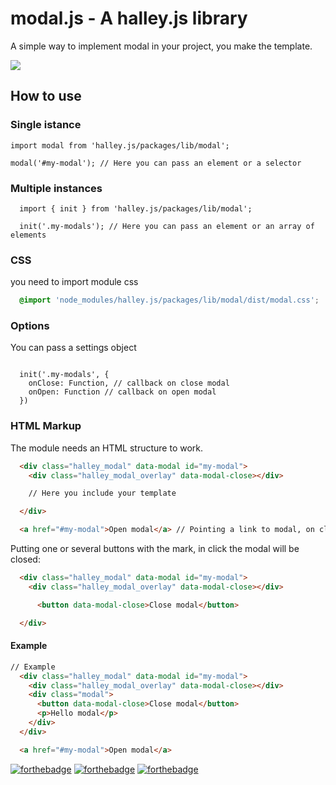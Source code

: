 # modal.js - A halley.js library

A simple way to implement modal in your project, you make the template.

![](https://i.imgur.com/Tci3sh7.gif)

## How to use
### Single istance

```ES6
import modal from 'halley.js/packages/lib/modal';

modal('#my-modal'); // Here you can pass an element or a selector
```

### Multiple instances
```ES6
  import { init } from 'halley.js/packages/lib/modal';

  init('.my-modals'); // Here you can pass an element or an array of elements
```

### CSS
you need to import module css
```SCSS
  @import 'node_modules/halley.js/packages/lib/modal/dist/modal.css';
```

### Options
You can pass a settings object

```ES6

  init('.my-modals', {
    onClose: Function, // callback on close modal
    onOpen: Function // callback on open modal
  })
```

### HTML Markup
The module needs an HTML structure to work.

```html
  <div class="halley_modal" data-modal id="my-modal">
    <div class="halley_modal_overlay" data-modal-close></div>

    // Here you include your template

  </div>

  <a href="#my-modal">Open modal</a> // Pointing a link to modal, on click the modal will open
```

Putting one or several buttons with the mark, in click the modal will be closed:
```html
  <div class="halley_modal" data-modal id="my-modal">
    <div class="halley_modal_overlay" data-modal-close></div>

      <button data-modal-close>Close modal</button>

  </div>
```

#### Example
```html
// Example
  <div class="halley_modal" data-modal id="my-modal">
    <div class="halley_modal_overlay" data-modal-close></div>
    <div class="modal">
      <button data-modal-close>Close modal</button>
      <p>Hello modal</p>
    </div>
  </div>

  <a href="#my-modal">Open modal</a>
```


[![forthebadge](https://forthebadge.com/images/badges/built-with-love.svg)](https://forthebadge.com)
[![forthebadge](https://forthebadge.com/images/badges/built-by-developers.svg)](https://forthebadge.com)
[![forthebadge](https://forthebadge.com/images/badges/made-with-javascript.svg)](https://forthebadge.com)
